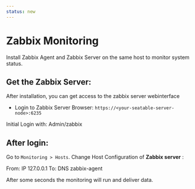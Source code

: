 ```yaml
---
status: new
---
```


# Zabbix Monitoring

Install Zabbix Agent and Zabbix Server on the same host to monitor system status.

## Get the Zabbix Server:

After installation, you can get access to the zabbix server webinterface

- Login to Zabbix Server Browser: `https://<your-seatable-server-node>:6235`

Initial Login with: Admin/zabbix

## After login:

Go to `Monitoring > Hosts`. Change Host Configuration of **Zabbix server** :

From: IP 127.0.0.1
To: DNS zabbix-agent

After some seconds the monitoring will run and deliver data.
